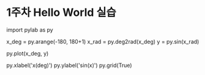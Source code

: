 # 1주차 Hello World 실습
import pylab as py

x_deg = py.arange(-180, 180+1)
x_rad = py.deg2rad(x_deg)
y = py.sin(x_rad)

py.plot(x_deg, y)

py.xlabel('x(deg)')
py.ylabel('sin(x)')
py.grid(True)
